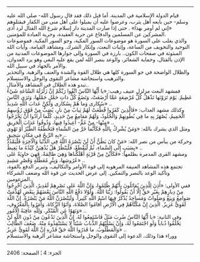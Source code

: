 ------------------------------------------------------------------------

قيام الدولة الإسلامية في المدينة. أما قبل ذلك فقد قال رسول الله- صلى
الله عليه وسلم- حين بايعه أهل يثرب، وعرضوا عليه أن يميلوا على أهل منى من
الكفار فيقتلوهم «إني لم أومر بهذا» . حتى إذا صارت المدينة دار إسلام شرع
الله القتال لرد أذى المشركين عن المسلمين والدفاع عن حرية العقيدة، وحرية
العبادة للمؤمنين.  
والذي يغلب على السورة هو موضوعات السور المكية، وجو السور المكية.
فموضوعات التوحيد والتخويف من الساعة، وإثبات البعث، وإنكار الشرك. ومشاهد
القيامة، وآيات الله المبثوثة في صفحات الكون.. بارزة في السورة وإلى
جوارها الموضوعات المدنية من الإذن بالقتال، وحماية الشعائر، والوعد بنصر
الله لمن يقع عليه البغي وهو يرد العدوان، والأمر بالجهاد في سبيل الله.  
والظلال الواضحة في جو السورة كلها هي ظلال القوة والشدة والعنف والرهبة.
والتحذير والترهيب واستجاشة مشاعر التقوى والوجل والاستسلام.  
تبدو هذه الظلال في المشاهد والأمثال..  
فمشهد البعث مزلزل عنيف رهيب: «يا أَيُّهَا النَّاسُ اتَّقُوا رَبَّكُمْ إِنَّ زَلْزَلَةَ السَّاعَةِ
شَيْءٌ عَظِيمٌ. يَوْمَ تَرَوْنَها تَذْهَلُ كُلُّ مُرْضِعَةٍ عَمَّا أَرْضَعَتْ، وَتَضَعُ كُلُّ ذاتِ حَمْلٍ حَمْلَها،
وَتَرَى النَّاسَ سُكارى وَما هُمْ بِسُكارى وَلكِنَّ عَذابَ اللَّهِ شَدِيدٌ» ..  
وكذلك مشهد العذاب: «فَالَّذِينَ كَفَرُوا قُطِّعَتْ لَهُمْ ثِيابٌ مِنْ نارٍ، يُصَبُّ مِنْ فَوْقِ رُؤُسِهِمُ
الْحَمِيمُ، يُصْهَرُ بِهِ ما فِي بُطُونِهِمْ وَالْجُلُودُ، وَلَهُمْ مَقامِعُ مِنْ حَدِيدٍ، كُلَّما أَرادُوا أَنْ
يَخْرُجُوا مِنْها- مِنْ غَمٍّ- أُعِيدُوا فِيها، وَذُوقُوا عَذابَ الْحَرِيقِ» ..  
ومثل الذي يشرك بالله: «وَمَنْ يُشْرِكْ بِاللَّهِ فَكَأَنَّما خَرَّ مِنَ السَّماءِ فَتَخْطَفُهُ الطَّيْرُ
أَوْ تَهْوِي بِهِ الرِّيحُ فِي مَكانٍ سَحِيقٍ» ..  
وحركة من ييأس من نصر الله: «مَنْ كانَ يَظُنُّ أَنْ لَنْ يَنْصُرَهُ اللَّهُ فِي الدُّنْيا
وَالْآخِرَةِ فَلْيَمْدُدْ بِسَبَبٍ إِلَى السَّماءِ، ثُمَّ لْيَقْطَعْ، فَلْيَنْظُرْ هَلْ يُذْهِبَنَّ كَيْدُهُ ما يَغِيظُ»
..  
ومشهد القرى المدمرة بظلمها: «فَكَأَيِّنْ مِنْ قَرْيَةٍ أَهْلَكْناها وَهِيَ ظالِمَةٌ، فَهِيَ خاوِيَةٌ
عَلى عُرُوشِها، وَبِئْرٍ مُعَطَّلَةٍ وَقَصْرٍ مَشِيدٍ» ..  
تجتمع هذه المشاهد العنيفة المرهوبة إلى قوة الأوامر والتكاليف، وتبرير
الدفع بالقوة، وتأكيد الوعد بالنصر والتمكين. إلى عرض الحديث عن قوة الله
وضعف الشركاء المزعومين..  
ففي الأولى: «أُذِنَ لِلَّذِينَ يُقاتَلُونَ بِأَنَّهُمْ ظُلِمُوا، وَإِنَّ اللَّهَ عَلى نَصْرِهِمْ لَقَدِيرٌ،
الَّذِينَ أُخْرِجُوا مِنْ دِيارِهِمْ بِغَيْرِ حَقٍّ إِلَّا أَنْ يَقُولُوا: رَبُّنَا اللَّهُ. وَلَوْلا دَفْعُ اللَّهِ
النَّاسَ بَعْضَهُمْ بِبَعْضٍ لَهُدِّمَتْ صَوامِعُ وَبِيَعٌ وَصَلَواتٌ وَمَساجِدُ يُذْكَرُ فِيهَا اسْمُ اللَّهِ
كَثِيراً. وَلَيَنْصُرَنَّ اللَّهُ مَنْ يَنْصُرُهُ. إِنَّ اللَّهَ لَقَوِيٌّ عَزِيزٌ. الَّذِينَ إِنْ مَكَّنَّاهُمْ فِي
الْأَرْضِ أَقامُوا الصَّلاةَ، وَآتَوُا الزَّكاةَ، وَأَمَرُوا بِالْمَعْرُوفِ، وَنَهَوْا عَنِ الْمُنْكَرِ.
وَلِلَّهِ عاقِبَةُ الْأُمُورِ» ..  
وفي الثانية: «يا أَيُّهَا النَّاسُ ضُرِبَ مَثَلٌ فَاسْتَمِعُوا لَهُ. إِنَّ الَّذِينَ تَدْعُونَ مِنْ دُونِ
اللَّهِ لَنْ يَخْلُقُوا ذُباباً وَلَوِ اجْتَمَعُوا لَهُ، وَإِنْ يَسْلُبْهُمُ الذُّبابُ شَيْئاً لا يَسْتَنْقِذُوهُ
مِنْهُ. ضَعُفَ الطَّالِبُ وَالْمَطْلُوبُ. ما قَدَرُوا اللَّهَ حَقَّ قَدْرِهِ إِنَّ اللَّهَ لَقَوِيٌّ عَزِيزٌ» ..  
ووراء هذا وذلك، الدعوة إلى التقوى والوجل واستجاشة مشاعر الرهبة
والاستسلام

------------------------------------------------------------------------

الجزء: 4 ¦ الصفحة: 2406

